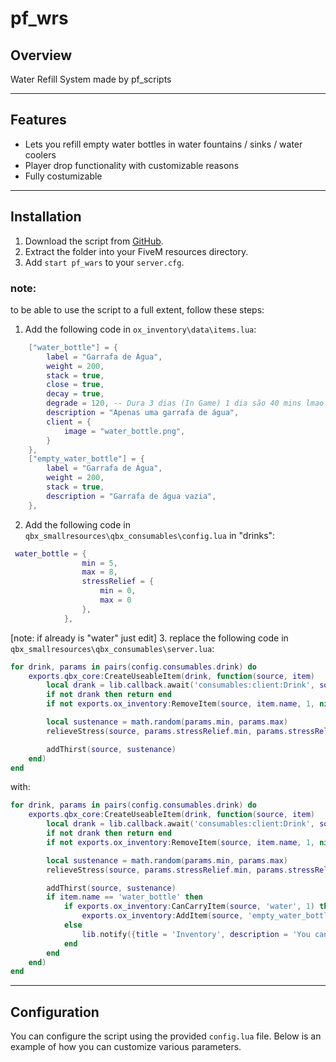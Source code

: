 # pf_wrs

## Overview
Water Refill System made by pf_scripts

---

## Features
- Lets you refill empty water bottles in water fountains / sinks / water coolers
- Player drop functionality with customizable reasons
- Fully costumizable

---

## Installation

1. Download the script from [GitHub](https://github.com/try2diept/pf_wrs).
2. Extract the folder into your FiveM resources directory.
3. Add `start pf_wars` to your `server.cfg`.

### note:
to be able to use the script to a full extent, follow these steps:
1. Add the following code in `ox_inventory\data\items.lua`:
```lua
    ["water_bottle"] = {
		label = "Garrafa de Água",
		weight = 200,
		stack = true,
		close = true,
		decay = true,
		degrade = 120, -- Dura 3 dias (In Game) 1 dia são 40 mins lmao
		description = "Apenas uma garrafa de água",
		client = {
			image = "water_bottle.png",
		}
	},
	["empty_water_bottle"] = {
		label = "Garrafa de Água",
		weight = 200,
		stack = true,
		description = "Garrafa de água vazia",
	},
```
2. Add the following code in `qbx_smallresources\qbx_consumables\config.lua` in "drinks":
```lua
 water_bottle = {
                min = 5,
                max = 8,
                stressRelief = {
                    min = 0,
                    max = 0
                },
            },
```
[note: if already is "water" just edit]
3.  replace the following code in `qbx_smallresources\qbx_consumables\server.lua`:
```lua
for drink, params in pairs(config.consumables.drink) do
    exports.qbx_core:CreateUseableItem(drink, function(source, item)
        local drank = lib.callback.await('consumables:client:Drink', source, params.anim, params.prop)
        if not drank then return end
        if not exports.ox_inventory:RemoveItem(source, item.name, 1, nil, item.slot) then return end

        local sustenance = math.random(params.min, params.max)
        relieveStress(source, params.stressRelief.min, params.stressRelief.max)

        addThirst(source, sustenance)
    end)
end
```
with:
```lua
for drink, params in pairs(config.consumables.drink) do
    exports.qbx_core:CreateUseableItem(drink, function(source, item)
        local drank = lib.callback.await('consumables:client:Drink', source, params.anim, params.prop)
        if not drank then return end
        if not exports.ox_inventory:RemoveItem(source, item.name, 1, nil, item.slot) then return end

        local sustenance = math.random(params.min, params.max)
        relieveStress(source, params.stressRelief.min, params.stressRelief.max)

        addThirst(source, sustenance)
        if item.name == 'water_bottle' then
            if exports.ox_inventory:CanCarryItem(source, 'water', 1) then
                exports.ox_inventory:AddItem(source, 'empty_water_bottle', 1)
            else
                lib.notify({title = 'Inventory', description = 'You can´t carry any more items', type = 'error'})
            end
        end
    end)
end
```

---

## Configuration

You can configure the script using the provided `config.lua` file. Below is an example of how you can customize various parameters.
